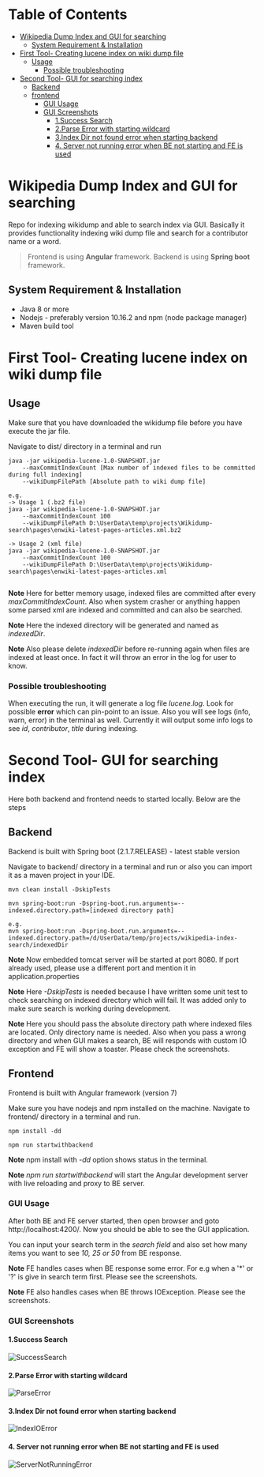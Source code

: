 # Table of Contents
- [Wikipedia Dump Index and GUI for searching](#wikipedia-dump-index-and-gui-for-searching)
  * [System Requirement & Installation](#system-requirement---installation)
- [First Tool- Creating lucene index on wiki dump file](#first-tool--creating-lucene-index-on-wiki-dump-file)
  * [Usage](#usage)
    + [Possible troubleshooting](#possible-troubleshooting)
- [Second Tool- GUI for searching index](#second-tool--gui-for-searching-index)
  * [Backend](#backend)
  * [frontend](#frontend)
    + [GUI Usage](#gui-usage)
    + [GUI Screenshots](#gui-screenshots)
      - [1.Success Search](#1success-search)
      - [2.Parse Error with starting wildcard](#2parse-error-with-starting-wildcard)
      - [3.Index Dir not found error when starting backend](#3index-dir-not-found-error-when-starting-backend)
      - [4. Server not running error when BE not starting and FE is used](#4-server-not-running-error-when-be-not-starting-and-fe-is-used)

# Wikipedia Dump Index and GUI for searching
Repo for indexing wikidump and able to search index via GUI. Basically it provides functionality indexing wiki dump file
and search for a contributor name or a word. 
>Frontend is using **Angular** framework.
>Backend is using **Spring boot** framework.

## System Requirement & Installation
* Java 8 or more
* Nodejs - preferably version 10.16.2 and npm (node package manager)
* Maven build tool

# First Tool- Creating lucene index on wiki dump file

## Usage
Make sure that you have downloaded the wikidump file before you have execute the jar file.

Navigate to dist/ directory in a terminal and run 
```
java -jar wikipedia-lucene-1.0-SNAPSHOT.jar
    --maxCommitIndexCount [Max number of indexed files to be committed during full indexing] 
    --wikiDumpFilePath [Absolute path to wiki dump file]

e.g.
-> Usage 1 (.bz2 file)
java -jar wikipedia-lucene-1.0-SNAPSHOT.jar 
    --maxCommitIndexCount 100
    --wikiDumpFilePath D:\UserData\temp\projects\Wikidump-search\pages\enwiki-latest-pages-articles.xml.bz2

-> Usage 2 (xml file)
java -jar wikipedia-lucene-1.0-SNAPSHOT.jar 
    --maxCommitIndexCount 100 
    --wikiDumpFilePath D:\UserData\temp\projects\Wikidump-search\pages\enwiki-latest-pages-articles.xml
    
```

**Note** Here for better memory usage, indexed files are committed after every *maxCommitIndexCount*. Also when system
crasher or anything happen some parsed xml are indexed and committed and can also be searched.

**Note** Here the indexed directory will be generated and named as *indexedDir*. 

**Note** Also please delete *indexedDir* before re-running again when files are indexed at least once.
In fact it will throw an error in the log for user to know. 

### Possible troubleshooting
When executing the run, it will generate a log file *lucene.log*. Look for possible **error** which can pin-point to an issue.
Also you will see logs (info, warn, error) in the terminal as well. 
Currently it will output some info logs to see *id*, *contributor*, *title* during indexing.

# Second Tool- GUI for searching index
Here both backend and frontend needs to started locally. Below are the steps

## Backend
Backend is built with Spring boot (2.1.7.RELEASE) - latest stable version

Navigate to backend/ directory in a terminal and run or also you can import it as a maven project in your IDE.

```
mvn clean install -DskipTests

mvn spring-boot:run -Dspring-boot.run.arguments=--indexed.directory.path=[indexed directory path]

e.g.
mvn spring-boot:run -Dspring-boot.run.arguments=--indexed.directory.path=/d/UserData/temp/projects/wikipedia-index-search/indexedDir
```

**Note** Now embedded tomcat server will be started at port 8080. 
If port already used, please use a different port and mention it in application.properties

**Note** Here *-DskipTests* is needed because I have written some unit test to check searching on indexed directory which will fail.
It was added only to make sure search is working during development.

**Note** Here you should pass the absolute directory path where indexed files are located. Only directory name is needed.
Also when you pass a wrong directory and when GUI makes a search, BE will responds with custom IO exception and FE will
show a toaster. Please check the screenshots.

## Frontend
Frontend is built with Angular framework (version 7)

Make sure you have nodejs and npm installed on the machine. 
Navigate to frontend/ directory in a terminal and run. 

```
npm install -dd

npm run startwithbackend
```

**Note** npm install with *-dd* option shows status in the terminal. 

**Note** *npm run startwithbackend* will start the Angular development server with live reloading and proxy to BE server.

### GUI Usage
After both BE and FE server started, then open browser and goto http://localhost:4200/. 
Now you should be able to see the GUI application.

You can input your search term in the *search field* and also set how many items you want to see *10, 25 or 50* from BE
response.

**Note** FE handles cases when BE response some error. For e.g when a '*' or '?' is give in search term first. Please see the screenshots.

**Note** FE also handles cases when BE throws IOException. Please see the screenshots.

### GUI Screenshots

#### 1.Success Search

![SuccessSearch](https://user-images.githubusercontent.com/7116963/63022286-d8a23800-bea2-11e9-8d11-eacbdaaab706.png)

#### 2.Parse Error with starting wildcard
![ParseError](https://user-images.githubusercontent.com/7116963/63022460-4484a080-bea3-11e9-8984-9fa3e854a8a4.png)

#### 3.Index Dir not found error when starting backend
![IndexIOError](https://user-images.githubusercontent.com/7116963/63023032-764a3700-bea4-11e9-8972-d823933b854a.png)

#### 4. Server not running error when BE not starting and FE is used
![ServerNotRunningError](https://user-images.githubusercontent.com/7116963/63093408-4e6ed800-bf65-11e9-9c41-59931a7870b4.png)


   
